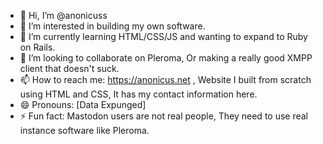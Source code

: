 - 👋 Hi, I’m @anonicuss
- 👀 I’m interested in building my own software.
- 🌱 I’m currently learning HTML/CSS/JS and wanting to expand to Ruby on Rails.
- 💞️ I’m looking to collaborate on Pleroma, Or making a really good XMPP client that doesn't suck.
- 📫 How to reach me: https://anonicus.net , Website I built from scratch using HTML and CSS, It has my contact information here.
- 😄 Pronouns: [Data Expunged]
- ⚡ Fun fact: Mastodon users are not real people, They need to use real instance software like Pleroma.

<!---
anonicuss/anonicuss is a ✨ special ✨ repository because its `README.md` (this file) appears on your GitHub profile.
You can click the Preview link to take a look at your changes.
--->
